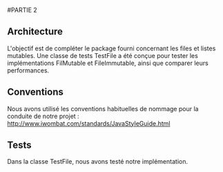 #PARTIE 2

## Architecture
L'objectif est de compléter le package fourni concernant les files et listes mutables.
Une classe de tests TestFile a été conçue pour tester les implémentations FilMutable et FileImmutable, ainsi que 
comparer leurs performances.

## Conventions
Nous avons utilisé les conventions habituelles de nommage pour la conduite de 
notre projet : http://www.iwombat.com/standards/JavaStyleGuide.html

## Tests
Dans la classe TestFile, nous avons testé notre implémentation.
